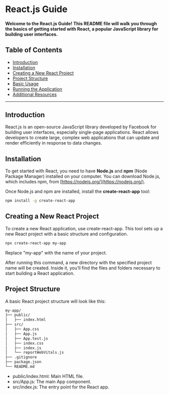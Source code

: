 # **React.js Guide**

#### Welcome to the React.js Guide! This README file will walk you through the basics of getting started with React, a popular JavaScript library for building user interfaces.

## Table of Contents
- [Introduction](#introduction)
- [Installation](#installation)
- [Creating a New React Project](#creating-a-new-react-project)
- [Project Structure](#project-structure)
- [Basic Usage](#basic-usage)
- [Running the Application](#running-the-application)
- [Additional Resources](#additional-resources)

---

## Introduction

React.js is an open-source JavaScript library developed by Facebook for building user interfaces, especially single-page applications. React allows developers to create large, complex web applications that can update and render efficiently in response to data changes.

## Installation

To get started with React, you need to have **Node.js** and **npm** (Node Package Manager) installed on your computer. You can download Node.js, which includes npm, from [https://nodejs.org/](https://nodejs.org/).

Once Node.js and npm are installed, install the **create-react-app** tool:

```bash
npm install -g create-react-app
```

## Creating a New React Project 

To create a new React application, use create-react-app. This tool sets up a new React project with a basic structure and configuration.

```bash
npx create-react-app my-app
```
Replace "my-app" with the name of your project.

After running this command, a new directory with the specified project name will be created. Inside it, you’ll find the files and folders necessary to start building a React application.

## Project Structure 

A basic React project structure will look like this:

```bash
my-app/
├── public/
│   ├── index.html
├── src/
│   ├── App.css
│   ├── App.js
│   ├── App.test.js
│   ├── index.css
│   ├── index.js
│   └── reportWebVitals.js
├── .gitignore
├── package.json
└── README.md
```
- public/index.html: Main HTML file.
- src/App.js: The main App component.
- src/index.js: The entry point for the React app.


